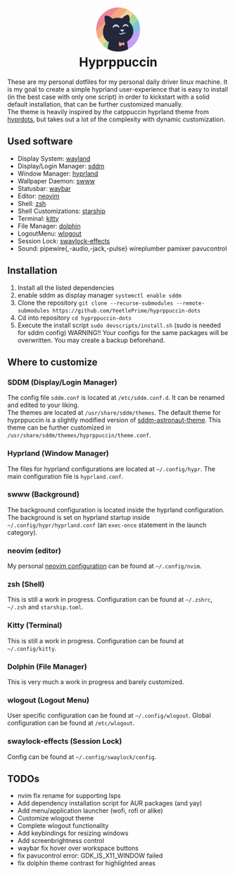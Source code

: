 <h1 align="center">
    <img src="https://github.com/YeetlePrime/hyprppuccin-dots/blob/main/assets/catppuccin.png" width="100" alt="Catppuccin-Logo"/><br/>
    Hyprppuccin
</h1>

These are my personal dotfiles for my personal daily driver linux machine.
It is my goal to create a simple hyprland user-experience that is easy to install (in the best case with only one script) in order to kickstart with a solid default installation, that can be further customized manually.  
The theme is heavily inspired by the catppuccin hyprland theme from [hyprdots](https://github.com/prasanthrangan/hyprdots), but takes out a lot of the complexity with dynamic customization.

## Used software
- Display System: [wayland](https://wayland.freedesktop.org/) 
- Display/Login Manager: [sddm](https://github.com/sddm/sddm)
- Window Manager: [hyprland](https://hyprland.org/)
- Wallpaper Daemon: [swww](https://hyprland.org/)
- Statusbar: [waybar](https://github.com/Alexays/Waybar)
- Editor: [neovim](https://github.com/neovim/neovim)
- Shell: [zsh](https://wiki.archlinux.org/title/zsh)
- Shell Customizations: [starship](https://starship.rs/)
- Terminal: [kitty](https://github.com/kovidgoyal/kitty)
- File Manager: [dolphin](https://apps.kde.org/de/dolphin/)
- LogoutMenu: [wlogout](https://github.com/ArtsyMacaw/wlogout)
- Session Lock: [swaylock-effects](https://github.com/mortie/swaylock-effects)
- Sound: pipewire{,-audio,-jack,-pulse} wireplumber pamixer pavucontrol

## Installation
1. Install all the listed dependencies
1. enable sddm as display manager `systemctl enable sddm`
1. Clone the repository `git clone --recurse-submodules --remote-submodules https://github.com/YeetlePrime/hyprppuccin-dots`
1. Cd into repository `cd hyprppuccin-dots`
1. Execute the install script `sudo devscripts/install.sh` (sudo is needed for sddm config) WARNING!! Your configs for the same packages will be overwritten. You may create a backup beforehand.

## Where to customize
### SDDM (Display/Login Manager)
The config file `sddm.conf` is located at `/etc/sddm.conf.d`.
It can be renamed and edited to your liking.  
The themes are located at `/usr/share/sddm/themes`. The default theme for hyprppuccin is a slightly modified version of [sddm-astronaut-theme](https://github.com/Keyitdev/sddm-astronaut-theme). This theme can be further customized in `/usr/share/sddm/themes/hyprppuccin/theme.conf`.

### Hyprland (Window Manager)
The files for hyprland configurations are located at `~/.config/hypr`. The main configuration file is `hyprland.conf`.

### swww (Background)
The background configuration is located inside the hyprland configuration. The background is set on hyprland startup inside `~/.config/hypr/hyprland.conf` (an `exec-once` statement in the launch category).

### neovim (editor)
My personal [neovim configuration](https://github.com/YeetlePrime/nvim-config) can be found at `~/.config/nvim`.

### zsh (Shell)
This is still a work in progress. Configuration can be found at `~/.zshrc`, `~/.zsh` and `starship.toml`.

### Kitty (Terminal)
This is still a work in progress. Configuration can be found at `~/.config/kitty`.

### Dolphin (File Manager)
This is very much a work in progress and barely customized.

### wlogout (Logout Menu)
User specific configuration can be found at `~/.config/wlogout`. Global configuration can be found at `/etc/wlogout`.

### swaylock-effects (Session Lock)
Config can be found at `~/.config/swaylock/config`.

## TODOs
- nvim fix rename for supporting lsps
- Add dependency installation script for AUR packages (and yay)
- Add menu/application launcher (wofi, rofi or alike)
- Customize wlogout theme
- Complete wlogout functionality
- Add keybindings for resizing windows
- Add screenbrightness control
- waybar fix hover over workspace buttons
- fix pavucontrol error: GDK_IS_X11_WINDOW failed
- fix dolphin theme contrast for highlighted areas
